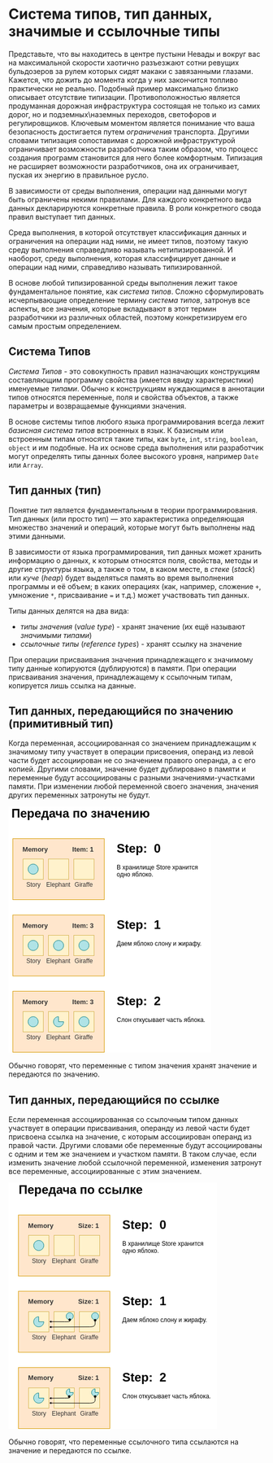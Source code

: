 # Система типов, тип данных, значимые и ссылочные типы

Представьте, что вы находитесь в центре пустыни Невады и вокруг вас на максимальной скорости хаотично разъезжают сотни ревущих бульдозеров за рулем которых сидят макаки с завязанными глазами. Кажется, что дожить до момента когда у них закончится топливо практически не реально. Подобный пример максимально близко описывает отсутствие типизации. Противоположностью является продуманная дорожная инфраструктура состоящая не только из самих дорог, но и подземных\наземных переходов, светофоров и регулировщиков. Ключевым моментом является понимание что ваша безопасность достигается путем _ограничения_ транспорта. Другими словами типизация сопоставимая с дорожной инфраструктурой ограничивает возможности разработчика таким образом, что процесс создания программ становится для него более комфортным. Типизация не расширяет возможности разработчиков, она их ограничивает, пуская их энергию в правильное русло.

В зависимости от среды выполнения, операции над данными могут быть ограничены некими правилами. Для каждого конкретного вида данных декларируются конкретные правила. В роли конкретного свода правил выступает тип данных.

Среда выполнения, в которой отсутствует классификация данных и ограничения на операции над ними, не имеет типов, поэтому такую среду выполнения справедливо называть нетипизированной. И наоборот, среду выполнения, которая классифицирует данные и операции над ними, справедливо называть типизированной.

В основе любой типизированной среды выполнения лежит такое фундаментальное понятие, как _система типов_. Сложно сформулировать исчерпывающие определение термину _система типов_, затронув все аспекты, все значения, которые вкладывают в этот термин разработчики из различных областей, поэтому конкретизируем его самым простым определением.


## Система Типов

_Система Типов_ - это совокупность правил назначающих конструкциям составляющим программу свойства (имеется ввиду характеристики) именуемые _типами_. Обычно к конструкциям нуждающимся в аннотации типов относятся переменные, поля и свойства объектов, а также параметры и возвращаемые функциями значения.

В основе системы типов любого языка программирования всегда лежит _базисная система типов_ встроенных в язык. К базисным или встроенным типам относятся такие типы, как `byte`, `int`, `string`, `boolean`, `object` и им подобные. На их основе среда выполнения или разработчик могут определять типы данных более высокого уровня, например `Date` или `Array`.


## Тип данных (тип)


Понятие _тип_ является фундаментальным в теории программирования. Тип данных (или просто тип) — это характеристика определяющая множество значений и операций, которые могут быть выполнены над этими данными.

В зависимости от языка программирования, тип данных может хранить информацию о данных, к которым относятся поля, свойства, методы и другие структуры языка, а также о том, в каком месте, в _стеке_ (_stack_) или _куче_ (_heap_) будет выделяться память во время выполнения программы и её объем; в каких операциях (как, например, сложение `+`, умножение `*`, присваивание `=` и т.д.) может участвовать тип данных.

Типы данных делятся на два вида:
 
 - _типы значения_ (_value type_) - хранят значение (их ещё называют _значимыми типами_)
 - _ссылочные типы_ (_reference types_) - хранят ссылку на значение

При операции присваивания значения принадлежащего к значимому типу данные копируются (дублируются) в памяти. При операции присваивания значения, принадлежащему к ссылочным типам, копируется лишь ссылка на данные.


## Тип данных, передающийся по значению (примитивный тип)

Когда переменная, ассоциированная со значением принадлежащим к значимому типу участвует в операции присвоения, операнд из левой части будет ассоциирован не со значением правого операнда, а с его копией. Другими словами, значение будет дублировано в памяти и переменные будут ассоциированы с разными значениями-участками памяти. При изменении любой переменной своего значения, значения других переменных затронуты не будут.

![](./images/type-conversion-value-type.png)  

Обычно говорят, что переменные с типом значения хранят значение и передаются по значению.


## Тип данных, передающийся по ссылке

Если переменная ассоциированная со ссылочным типом данных участвует в операции присваивания, операнду из левой части будет присвоена ссылка на значение, с которым ассоциирован операнд из правой части. Другими словами обе переменные будут ассоциированы с одним и тем же значением и участком памяти. В таком случае, если изменить значение любой ссылочной переменной, изменения затронут все переменные, ассоциированные с этим значением.

![](./images/type-conversion-ref-type.png) 

Обычно говорят, что переменные ссылочного типа ссылаются на значение и передаются по ссылке.
